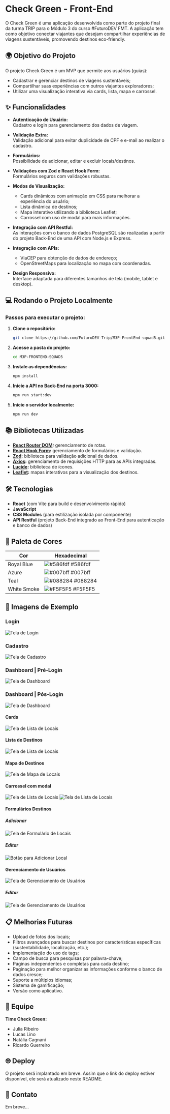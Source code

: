 # Check Green - Front-End

O Check Green é uma aplicação desenvolvida como parte do projeto final da turma TRIP para o Módulo 3 do curso #FuturoDEV FMT. A aplicação tem como objetivo conectar viajantes que desejam compartilhar experiências de viagens sustentáveis, promovendo destinos eco-friendly.

## 🌍 Objetivo do Projeto

O projeto Check Green é um MVP que permite aos usuários (guias):
- Cadastrar e gerenciar destinos de viagens sustentáveis;
- Compartilhar suas experiências com outros viajantes exploradores;
- Utilizar uma visualização interativa via cards, lista, mapa e carrossel.

## ✨ Funcionalidades

- **Autenticação de Usuário:**  
  Cadastro e login para gerenciamento dos dados de viagem.

- **Validação Extra:**  
  Validação adicional para evitar duplicidade de CPF e e-mail ao realizar o cadastro.

- **Formulários:**  
  Possibilidade de adicionar, editar e excluir locais/destinos.

- **Validações com Zod e React Hook Form:**  
  Formulários seguros com validações robustas.

- **Modos de Visualização:**  
  - Cards dinâmicos com animação em CSS para melhorar a experiência do usuário; 
  - Lista dinâmica de destinos;
  - Mapa interativo utilizando a biblioteca Leaflet;
  - Carrossel com uso de modal para mais informações.

- **Integração com API Restful:**  
  As interações com o banco de dados PostgreSQL são realizadas a partir do projeto Back-End de uma API com Node.js e Express.

- **Integração com APIs:**  
  - ViaCEP para obtenção de dados de endereço;
  - OpenStreetMaps para localização no mapa com coordenadas.

- **Design Responsivo:**  
  Interface adaptada para diferentes tamanhos de tela (mobile, tablet e desktop).


## 💻 Rodando o Projeto Localmente

### Passos para executar o projeto:

1. **Clone o repositório:**

    ```bash
    git clone https://github.com/FuturoDEV-Trip/M3P-FrontEnd-squad5.git
    ```

2. **Acesse a pasta do projeto:**

    ```bash
    cd M3P-FRONTEND-SQUAD5
    ```

3. **Instale as dependências:**

    ```bash
    npm install
    ```

4. **Inicie a API no Back-End na porta 3000:**

    ```bash
    npm run start:dev
    ```

5. **Inicie o servidor localmente:**

    ```bash
    npm run dev
    ```


## 📚 Bibliotecas Utilizadas

- **[React Router DOM](https://reactrouter.com/en/main):** gerenciamento de rotas.
- **[React Hook Form](https://react-hook-form.com/):** gerenciamento de formulários e validação.
- **[Zod](https://zod.dev/):** biblioteca para validação adicional de dados.
- **[Axios](https://axios-http.com/docs/intro):** gerenciamento de requisições HTTP para as APIs integradas.
- **[Lucide](https://lucide.dev/guide/packages/lucide-react):** biblioteca de ícones.
- **[Leaflet](https://react-leaflet.js.org/):** mapas interativos para a visualização dos destinos.

## 🛠️ Tecnologias

- **React** (com Vite para build e desenvolvimento rápido)
- **JavaScript**
- **CSS Modules** (para estilização isolada por componente)
- **API Restful** (projeto Back-End integrado ao Front-End para autenticação e banco de dados)

## 🎨 Paleta de Cores

| Cor             | Hexadecimal                                                 |
| --------------- | ------------------------------------------------------------ |
| Royal Blue      | ![#586fdf](https://via.placeholder.com/10/586fdf?text=+) #586fdf |
| Azure           | ![#007bff](https://via.placeholder.com/10/007bff?text=+) #007bff |
| Teal    | ![#088284](https://via.placeholder.com/10/088284?text=+) #088284 |
| White Smoke   | ![#F5F5F5](https://via.placeholder.com/10/#F5F5F5?text=+) #F5F5F5 |

## 📸 Imagens de Exemplo

### Login

<img src="./src/assets/01-sample-login.png" alt="Tela de Login">

### Cadastro

<img src="./src/assets/02-sample-cadastro.png" alt="Tela de Cadastro">

### Dashboard | Pré-Login

<img src="./src/assets//03-sample-dashboard-sem-login.png" alt="Tela de Dashboard">

### Dashboard | Pós-Login

<img src="./src/assets/04-sample-dashboard-com-login.png" alt="Tela de Dashboard">

#### Cards

<img src="./src/assets/05-sample-cards.png" alt="Tela de Lista de Locais">

#### Lista de Destinos

<img src="./src/assets/06-sample-lista.png" alt="Tela de Lista de Locais">

#### Mapa de Destinos

<img src="./src/assets/07-sample-mapa.png" alt="Tela de Mapa de Locais">

#### Carrossel com modal

<img src="./src/assets/08-sample-carrossel.png" alt="Tela de Lista de Locais">
<img src="./src/assets/09-sample-modal.png" alt="Tela de Lista de Locais">

#### Formulários Destinos

##### Adicionar

<img src="./src/assets/10-sample-cadastrar-destinos.png" alt="Tela de Formulário de Locais">

##### Editar

<img src="./src/assets/11-sample-editar-destinos.png" alt="Botão para Adicionar Local">

#### Gerenciamento de Usuários

<img src="./src/assets/12-sample-usuarios.png" alt="Tela de Gerenciamento de Usuários">

##### Editar

<img src="./src/assets/13-sample-editar-usuarios.png" alt="Tela de Gerenciamento de Usuários">

## 📋 Melhorias Futuras

- Upload de fotos dos locais;
- Filtros avançados para buscar destinos por características específicas (sustentabilidade, localização, etc.);
- Implementação do uso de tags;
- Campo de busca para pesquisas por palavra-chave;
- Páginas independentes e completas para cada destino;
- Paginação para melhor organizar as informações conforme o banco de dados cresce;
- Suporte a múltiplos idiomas;
- Sistema de gamificação;
- Versão como aplicativo.

## 👥 Equipe

**Time Check Green:**
- Julia Ribeiro
- Lucas Lino
- Natália Cagnani
- Ricardo Guerreiro

## 🌐 Deploy

O projeto será implantado em breve. Assim que o link do deploy estiver disponível, ele será atualizado neste README.

## 🔗 Contato

Em breve...
